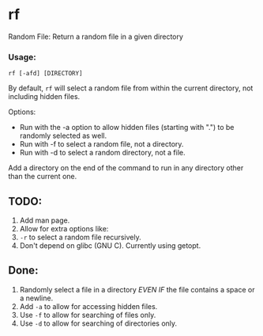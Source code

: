 # rf
Random File: Return a random file in a given directory

### Usage:

`rf [-afd] [DIRECTORY]`

By default, `rf` will select a random file from within the current directory, not including hidden files.

Options:
* Run with the -a option to allow hidden files (starting with ".") to be randomly selected as well.
* Run with -f to select a random file, not a directory.
* Run with -d to select a random directory, not a file.

Add a directory on the end of the command to run in any directory other than the current one.

## TODO:

1. Add man page.
2. Allow for extra options like:
  1. `-r` to select a random file recursively.
3. Don't depend on glibc (GNU C). Currently using getopt.

## Done:

1. Randomly select a file in a directory *EVEN IF* the file contains a space or a newline.
2. Add `-a` to allow for accessing hidden files.
3. Use `-f` to allow for searching of files only.
4. Use `-d` to allow for searching of directories only.
